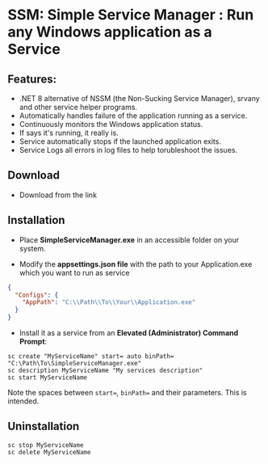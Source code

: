 
# SSM: Simple Service Manager : Run any Windows application as a Service

## Features:
* .NET 8 alternative of NSSM (the Non-Sucking Service Manager), srvany and other service helper programs.
* Automatically handles failure of the application running as a service.
* Continuously monitors the Windows application status. 
* If says it's running, it really is. 
* Service automatically stops if the launched application exits.
* Service Logs all errors in log files to help torubleshoot the issues.

## Download
- Download from the link

## Installation
- Place **SimpleServiceManager.exe** in an accessible folder on your system.

- Modify the **appsettings.json file** with the path to your Application.exe which you want to run as service
```json
{
  "Configs": {
    "AppPath": "C:\\Path\\To\\Your\\Application.exe"
  }
}
```
- Install it as a service from an **Elevated (Administrator) Command Prompt**:
```winbatch
sc create "MyServiceName" start= auto binPath= "C:\Path\To\SimpleServiceManager.exe"
sc description MyServiceName "My services description"
sc start MyServiceName
```
Note the spaces between `start=`, `binPath=` and their parameters. This is intended.

## Uninstallation
```winbatch
sc stop MyServiceName
sc delete MyServiceName
```
